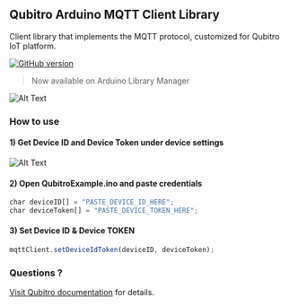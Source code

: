 ## Qubitro Arduino MQTT Client Library


Client library that implements the MQTT protocol, customized for Qubitro IoT platform. 

[![GitHub version](https://badge.fury.io/gh/qubitro%2Fmqtt-client-arduino.svg)](https://badge.fury.io/gh/qubitro%2Fmqtt-client-arduino)

> Now available on Arduino Library Manager

![Alt Text](https://raw.github.com/qubitro/mqtt-client-arduino/master/screenshot-library-manager.png)


### How to use

#### 1) Get Device ID and Device Token under device settings


![Alt Text](https://raw.github.com/qubitro/mqtt-client-arduino/master/screenshot_qubitro_device_settings.png)

#### 2) Open QubitroExample.ino and paste credentials

```javascript
char deviceID[] = "PASTE_DEVICE_ID_HERE";
char deviceToken[] = "PASTE_DEVICE_TOKEN_HERE";
```

#### 3) Set Device ID & Device TOKEN

```javascript
mqttClient.setDeviceIdToken(deviceID, deviceToken);
```

### Questions ?

[Visit Qubitro documentation](https://docs.qubitro.com) for details. 

